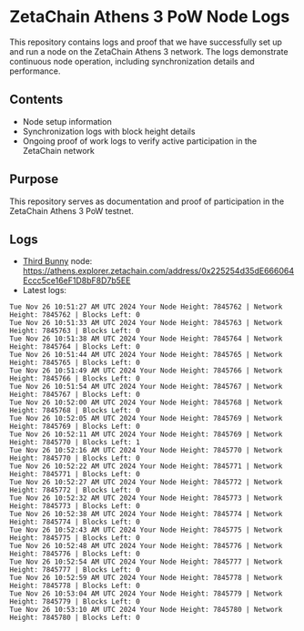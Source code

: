 # ZetaChain Athens 3 PoW Node Logs
This repository contains logs and proof that we have successfully set up and run a node on the ZetaChain Athens 3 network. The logs demonstrate continuous node operation, including synchronization details and performance.

## Contents
- Node setup information
- Synchronization logs with block height details
- Ongoing proof of work logs to verify active participation in the ZetaChain network

## Purpose
This repository serves as documentation and proof of participation in the ZetaChain Athens 3 PoW testnet.

## Logs

- [Third Bunny](https://thirdbunny.xyz/) node: https://athens.explorer.zetachain.com/address/0x225254d35dE666064Eccc5ce16eF1D8bF8D7b5EE
- Latest logs:
```
Tue Nov 26 10:51:27 AM UTC 2024 Your Node Height: 7845762 | Network Height: 7845762 | Blocks Left: 0
Tue Nov 26 10:51:33 AM UTC 2024 Your Node Height: 7845763 | Network Height: 7845763 | Blocks Left: 0
Tue Nov 26 10:51:38 AM UTC 2024 Your Node Height: 7845764 | Network Height: 7845764 | Blocks Left: 0
Tue Nov 26 10:51:44 AM UTC 2024 Your Node Height: 7845765 | Network Height: 7845765 | Blocks Left: 0
Tue Nov 26 10:51:49 AM UTC 2024 Your Node Height: 7845766 | Network Height: 7845766 | Blocks Left: 0
Tue Nov 26 10:51:54 AM UTC 2024 Your Node Height: 7845767 | Network Height: 7845767 | Blocks Left: 0
Tue Nov 26 10:52:00 AM UTC 2024 Your Node Height: 7845768 | Network Height: 7845768 | Blocks Left: 0
Tue Nov 26 10:52:05 AM UTC 2024 Your Node Height: 7845769 | Network Height: 7845769 | Blocks Left: 0
Tue Nov 26 10:52:11 AM UTC 2024 Your Node Height: 7845769 | Network Height: 7845770 | Blocks Left: 1
Tue Nov 26 10:52:16 AM UTC 2024 Your Node Height: 7845770 | Network Height: 7845770 | Blocks Left: 0
Tue Nov 26 10:52:22 AM UTC 2024 Your Node Height: 7845771 | Network Height: 7845771 | Blocks Left: 0
Tue Nov 26 10:52:27 AM UTC 2024 Your Node Height: 7845772 | Network Height: 7845772 | Blocks Left: 0
Tue Nov 26 10:52:32 AM UTC 2024 Your Node Height: 7845773 | Network Height: 7845773 | Blocks Left: 0
Tue Nov 26 10:52:38 AM UTC 2024 Your Node Height: 7845774 | Network Height: 7845774 | Blocks Left: 0
Tue Nov 26 10:52:43 AM UTC 2024 Your Node Height: 7845775 | Network Height: 7845775 | Blocks Left: 0
Tue Nov 26 10:52:48 AM UTC 2024 Your Node Height: 7845776 | Network Height: 7845776 | Blocks Left: 0
Tue Nov 26 10:52:54 AM UTC 2024 Your Node Height: 7845777 | Network Height: 7845777 | Blocks Left: 0
Tue Nov 26 10:52:59 AM UTC 2024 Your Node Height: 7845778 | Network Height: 7845778 | Blocks Left: 0
Tue Nov 26 10:53:04 AM UTC 2024 Your Node Height: 7845779 | Network Height: 7845779 | Blocks Left: 0
Tue Nov 26 10:53:10 AM UTC 2024 Your Node Height: 7845780 | Network Height: 7845780 | Blocks Left: 0
```
